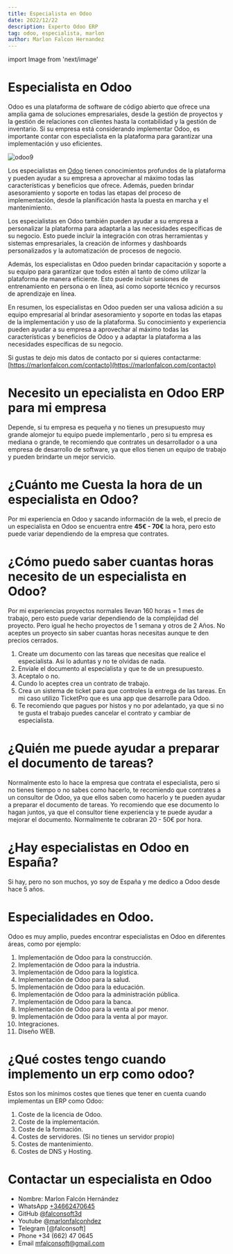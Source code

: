 ```yaml
---
title: Especialista en Odoo
date: 2022/12/22
description: Experto Odoo ERP
tag: odoo, especialista, marlon
author: Marlon Falcon Hernandez
---
```

import Image from 'next/image'

# Especialista en Odoo

Odoo es una plataforma de software de código abierto que ofrece una amplia gama de soluciones empresariales, desde la gestión de proyectos y la gestión de relaciones con clientes hasta la contabilidad y la gestión de inventario. Si su empresa está considerando implementar Odoo, es importante contar con especialista en la plataforma para garantizar una implementación y uso eficientes.

<Image
  src="/images/marlon-falcon-odoo-erp.png"
  alt="odoo9"
  width={1280}
  height={720}
  priority
  className="next-image"
/>

Los especialistas en [Odoo](/odoo-espana)  tienen conocimientos profundos de la plataforma y pueden ayudar a su empresa a aprovechar al máximo todas las características y beneficios que ofrece. Además, pueden brindar asesoramiento y soporte en todas las etapas del proceso de implementación, desde la planificación hasta la puesta en marcha y el mantenimiento.

Los especialistas en Odoo también pueden ayudar a su empresa a personalizar la plataforma para adaptarla a las necesidades específicas de su negocio. Esto puede incluir la integración con otras herramientas y sistemas empresariales, la creación de informes y dashboards personalizados y la automatización de procesos de negocio.

Además, los especialistas en Odoo pueden brindar capacitación y soporte a su equipo para garantizar que todos estén al tanto de cómo utilizar la plataforma de manera eficiente. Esto puede incluir sesiones de entrenamiento en persona o en línea, así como soporte técnico y recursos de aprendizaje en línea.

En resumen, los especialistas en Odoo pueden ser una valiosa adición a su equipo empresarial al brindar asesoramiento y soporte en todas las etapas de la implementación y uso de la plataforma. Su conocimiento y experiencia pueden ayudar a su empresa a aprovechar al máximo todas las características y beneficios de Odoo y a adaptar la plataforma a las necesidades específicas de su negocio.

Si gustas te dejo mis datos de contacto por si quieres contactarme: [https://marlonfalcon.com/contacto](https://marlonfalcon.com/contacto)

# Necesito un epecialista en Odoo ERP para mi empresa

Depende, si tu empresa es pequeña y no tienes un presupuesto muy grande alomejor tu equipo puede implementarlo , pero si tu empresa es mediana o grande, te recomiendo que contrates un desarrollador o a una empresa de desarrollo de software, ya que ellos tienen un equipo de trabajo y pueden brindarte un mejor servicio.

# ¿Cuánto me Cuesta la hora de un especialista en Odoo?
Por mi experiencia en Odoo y sacando información de la web, el precio de un especialista en Odoo se encuentra entre  **45€ - 70€** la hora, pero esto puede variar dependiendo de la empresa que contrates.

# ¿Cómo puedo saber cuantas horas necesito de un especialista en Odoo?
Por mi experiencias proyectos normales llevan 160 horas = 1 mes de trabajo, pero esto puede variar dependiendo de la complejidad del proyecto. Pero igual he hecho proyectos de 1 semana y otros de 2 Años. No aceptes un proyecto sin saber cuantas horas necesitas aunque te den precios cerrados.

1. Create um documento con las tareas que necesitas que realice el especialista. Asi lo aduntas y no te olvidas de nada.
2. Enviale el documento al especialista y que te de un presupuesto.
3. Aceptalo o no.
4. Cundo lo aceptes crea un contrato de trabajo.
5. Crea un sistema de ticket para que controles la entrega de las tareas. En mi caso utilizo TicketPro que es una app que desarrolle para Odoo.
6. Te recomiendo que pagues por histos y no por adelantado, ya que si no te gusta el trabajo puedes cancelar el contrato y cambiar de especialista.

# ¿Quién me puede ayudar a preparar el documento de tareas?
Normalmente esto lo hace la empresa que contrata el especialista, pero si no tienes tiempo o no sabes como hacerlo, te recomiendo que contrates a un consultor de Odoo, ya que ellos saben como hacerlo y te pueden ayudar a preparar el documento de tareas. Yo recomiendo que ese documento lo hagan juntos, ya que el consultor tiene experiencia y te puede ayudar a mejorar el documento. Normalmente te cobraran 20 - 50€ por hora.

# ¿Hay especialistas en Odoo en España?
Si hay, pero no son muchos, yo soy de España y me dedico a Odoo desde hace 5 años.

# Especialidades en Odoo.
 Odoo es muy amplio, puedes encontrar especialistas en Odoo en diferentes áreas, como por ejemplo:
1. Implementación de Odoo para la construcción.
2. Implementación de Odoo para la industria.
3. Implementación de Odoo para la logística.
4. Implementación de Odoo para la salud.
5. Implementación de Odoo para la educación.
6. Implementación de Odoo para la administración pública.
7. Implementación de Odoo para la banca.
8. Implementación de Odoo para la venta al por menor.
9. Implementación de Odoo para la venta al por mayor.
10. Integraciones.
11. Diseño WEB.

# ¿Qué costes tengo cuando implemento un erp como odoo?
Estos son los mínimos costes que tienes que tener en cuenta cuando implementas un ERP como Odoo:
1. Coste de la licencia de Odoo.
2. Coste de la implementación.
3. Coste de la formación.
4. Costes de servidores. (Si no tienes un servidor propio)
5. Costes de mantenimiento.
9. Costes de DNS y Hosting.

# Contactar un especialista en Odoo
- Nombre: Marlon Falcón Hernández
- WhatsApp [+34662470645](https://web.whatsapp.com/send?phone=34662470645&text=)
- GitHub [@falconsoft3d](https://github.com/falconsoft3d)
- Youtube [@marlonfalconhdez](https://www.youtube.com/@marlonfalconhdez)
- Telegram [@falconsoft]
- Phone +34 (662) 47 0645
- Email mfalconsoft@gmail.com